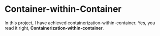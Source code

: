 # Container-within-Container
  In this project, I have achieved containerization-within-container. Yes, you read it right, <b>Containerization-within-container</b>.
